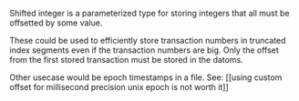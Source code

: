 Shifted integer is a parameterized type for storing integers that all must be offsetted by some value.

These could be used to efficiently store transaction numbers in truncated index segments even if the transaction numbers are big. Only the offset from the first stored transaction must be stored in the datoms.

Other usecase would be epoch timestamps in a file. See: [[using custom offset for millisecond precision unix epoch is not worth it]]


